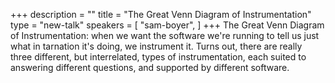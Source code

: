 +++
description = ""
title = "The Great Venn Diagram of Instrumentation"
type = "new-talk"
speakers = [
        "sam-boyer",
]
+++
The Great Venn Diagram of Instrumentation: when we want the software we're running to tell us just what in tarnation it's doing, we instrument it. Turns out, there are really three different, but interrelated, types of instrumentation, each suited to answering different questions, and supported by different software.